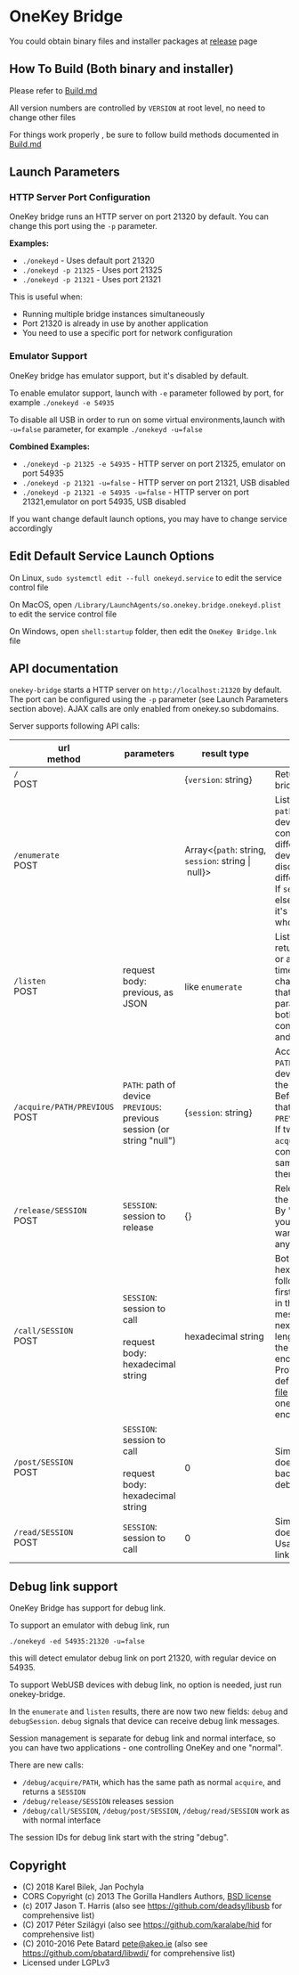 # OneKey Bridge

You could obtain binary files and installer packages at [release](https://github.com/OneKeyHQ/onekey-bridge/releases) page

## How To Build (Both binary and installer)

Please refer to [Build.md](Build.md)

All version numbers are controlled by `VERSION` at root level, no need to change other files

For things work properly , be sure to follow build methods documented in [Build.md](Build.md)

## Launch Parameters

### HTTP Server Port Configuration

OneKey bridge runs an HTTP server on port 21320 by default. You can change this port using the `-p` parameter.

**Examples:**
- `./onekeyd` - Uses default port 21320
- `./onekeyd -p 21325` - Uses port 21325
- `./onekeyd -p 21321` - Uses port 21321

This is useful when:
- Running multiple bridge instances simultaneously
- Port 21320 is already in use by another application
- You need to use a specific port for network configuration

### Emulator Support

OneKey bridge has emulator support, but it's disabled by default.

To enable emulator support, launch with `-e` parameter followed by port, for example `./onekeyd -e 54935`

To disable all USB in order to run on some virtual environments,launch with `-u=false` parameter, for example `./onekeyd -u=false`

**Combined Examples:**
- `./onekeyd -p 21325 -e 54935` - HTTP server on port 21325, emulator on port 54935
- `./onekeyd -p 21321 -u=false` - HTTP server on port 21321, USB disabled
- `./onekeyd -p 21321 -e 54935 -u=false` - HTTP server on port 21321,emulator on port 54935, USB disabled

If you want change default launch options,  you may have to change service accordingly

## Edit Default Service Launch Options

On Linux, `sudo systemctl edit --full onekeyd.service` to edit the service control file

On MacOS, open `/Library/LaunchAgents/so.onekey.bridge.onekeyd.plist` to edit the service control file

On Windows, open `shell:startup` folder, then edit the `OneKey Bridge.lnk` file

## API documentation

`onekey-bridge` starts a HTTP server on `http://localhost:21320` by default. The port can be configured using the `-p` parameter (see Launch Parameters section above). AJAX calls are only enabled from onekey.so subdomains.

Server supports following API calls:

| url <br> method | parameters | result type | description |
|-------------|------------|-------------|-------------|
| `/` <br> POST | | {`version`:&nbsp;string} | Returns current version of bridge |
| `/enumerate` <br> POST | | Array&lt;{`path`:&nbsp;string, <br>`session`:&nbsp;string&nbsp;&#124;&nbsp;null}&gt; | Lists devices.<br>`path` uniquely defines device between more connected devices. Two different devices (or device connected and disconnected) will return different paths.<br>If `session` is null, nobody else is using the device; if it's string, it identifies who is using it. |
| `/listen` <br> POST | request body: previous, as JSON | like `enumerate` | Listen to changes and returns either on change or after 30 second timeout. Compares change from `previous` that is sent as a parameter. "Change" is both connecting/disconnecting and session change. |
| `/acquire/PATH/PREVIOUS` <br> POST | `PATH`: path of device<br>`PREVIOUS`: previous session (or string "null") | {`session`:&nbsp;string} | Acquires the device at `PATH`. By "acquiring" the device, you are claiming the device for yourself.<br>Before acquiring, checks that the current session is `PREVIOUS`.<br>If two applications call `acquire` on a newly connected device at the same time, only one of them succeed. |
| `/release/SESSION`<br>POST | `SESSION`: session to release | {} | Releases the device with the given session.<br>By "releasing" the device, you claim that you don't want to use the device anymore. |
| `/call/SESSION`<br>POST | `SESSION`: session to call<br><br>request body: hexadecimal string | hexadecimal string | Both input and output are hexadecimal, encoded in following way:<br>first 2 bytes (4 characters in the hexadecimal) is the message type<br>next 4 bytes (8 in hex) is length of the data<br>the rest is the actual encoded protobuf data.<br>Protobuf messages are defined in [this protobuf file](https://github.com/trezor/trezor-common/blob/master/protob/messages.proto) and the app, calling onekey, should encode/decode it itself. |
| `/post/SESSION`<br>POST | `SESSION`: session to call<br><br>request body: hexadecimal string | 0 | Similar to `call`, just doesn't read response back. Usable mainly for debug link. |
| `/read/SESSION`<br>POST | `SESSION`: session to call | 0 | Similar to `call`, just doesn't post, only reads. Usable mainly for debug link. |

## Debug link support

OneKey Bridge has support for debug link.

To support an emulator with debug link, run

`./onekeyd -ed 54935:21320 -u=false`

this will detect emulator debug link on port 21320, with regular device on 54935.

To support WebUSB devices with debug link, no option is needed, just run onekey-bridge.

In the `enumerate` and `listen` results, there are now two new fields: `debug` and `debugSession`. `debug` signals that device can receive debug link messages.

Session management is separate for debug link and normal interface, so you can have two applications - one controlling OneKey and one "normal".

There are new calls:

* `/debug/acquire/PATH`, which has the same path as normal `acquire`, and returns a `SESSION`
* `/debug/release/SESSION` releases session
* `/debug/call/SESSION`, `/debug/post/SESSION`, `/debug/read/SESSION` work as with normal interface

The session IDs for debug link start with the string "debug".

## Copyright

* (C) 2018 Karel Bilek, Jan Pochyla
* CORS Copyright (c) 2013 The Gorilla Handlers Authors, [BSD license](https://github.com/gorilla/handlers/blob/master/LICENSE)
* (c) 2017 Jason T. Harris (also see https://github.com/deadsy/libusb for comprehensive list)
* (C) 2017 Péter Szilágyi (also see https://github.com/karalabe/hid for comprehensive list)
* (C) 2010-2016 Pete Batard <pete@akeo.ie> (also see https://github.com/pbatard/libwdi/ for comprehensive list)
* Licensed under LGPLv3
